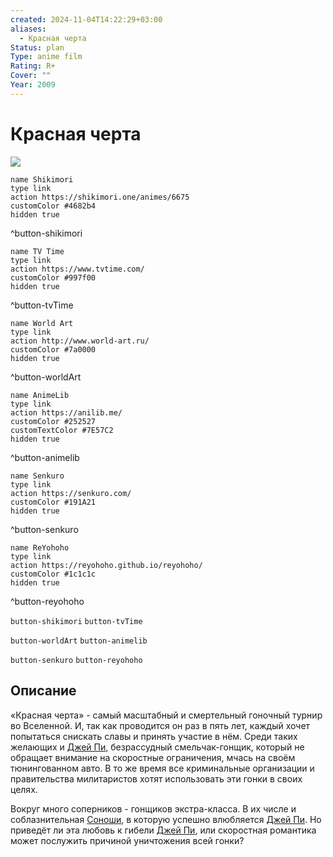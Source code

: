 ```yaml
---
created: 2024-11-04T14:22:29+03:00
aliases:
  - Красная черта
Status: plan
Type: anime film
Rating: R+
Cover: ""
Year: 2009
---
```


# Красная черта

![](https://nyaa.shikimori.one/uploads/poster/animes/6675/71e7fefea7102ff4577bf559d39ff7ad.jpeg)

```button
name Shikimori
type link
action https://shikimori.one/animes/6675
customColor #4682b4
hidden true
```
^button-shikimori

```button
name TV Time
type link
action https://www.tvtime.com/
customColor #997f00
hidden true
```
^button-tvTime

```button
name World Art
type link
action http://www.world-art.ru/
customColor #7a0000
hidden true
```
^button-worldArt

```button
name AnimeLib
type link
action https://anilib.me/
customColor #252527
customTextColor #7E57C2
hidden true
```
^button-animelib

```button
name Senkuro
type link
action https://senkuro.com/
customColor #191A21
hidden true
```
^button-senkuro

```button
name ReYohoho
type link
action https://reyohoho.github.io/reyohoho/
customColor #1c1c1c
hidden true
```
^button-reyohoho

`button-shikimori` `button-tvTime`

`button-worldArt` `button-animelib`

`button-senkuro` `button-reyohoho`

## Описание

«Красная черта» - самый масштабный и смертельный гоночный турнир во Вселенной. И, так как проводится он раз в пять лет, каждый хочет попытаться снискать славы и принять участие в нём. Среди таких желающих и [Джей Пи](https://shikimori.one/characters/33973-jp), безрассудный смельчак-гонщик, который не обращает внимание на скоростные ограничения, мчась на своём тюнингованном авто. В то же время все криминальные организации и правительства милитаристов хотят использовать эти гонки в своих целях.

Вокруг много соперников - гонщиков экстра-класса. В их числе и соблазнительная [Соноши](https://shikimori.one/characters/33474-sonoshee-mclaren), в которую успешно влюбляется [Джей Пи](https://shikimori.one/characters/33973-jp). Но приведёт ли эта любовь к гибели [Джей Пи](https://shikimori.one/characters/33973-jp), или скоростная романтика может послужить причиной уничтожения всей гонки?
